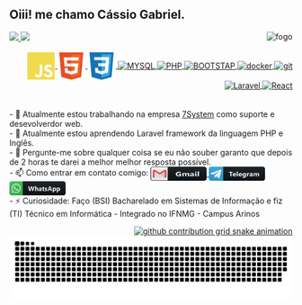## Oiii! me chamo Cássio Gabriel.
 <div>
  <a align="right" href="https://github.com/Ninguem2k">
  <img  height="180em" src="https://github-readme-stats.vercel.app/api?username=Ninguem2k&show_icons=true&theme=dracula&include_all_commits=true&count_private=true"/>
  <img height="180em" src="https://github-readme-stats.vercel.app/api/top-langs/?username=Ninguem2k&layout=compact&langs_count=7&theme=dracula"/>
  <img align="right"  alt="fogo" src="https://i.kym-cdn.com/photos/images/newsfeed/000/228/791/632.gif">
</div>
 
<div style="display: inline_block"><br>
  <img align="center" alt="Js" height="50" width="50" src="https://raw.githubusercontent.com/devicons/devicon/master/icons/javascript/javascript-plain.svg">
  <img align="center" alt="HTML" height="50" width="50" src="https://raw.githubusercontent.com/devicons/devicon/master/icons/html5/html5-original.svg">
  <img align="center" alt="CSS" height="50" width="50" src="https://raw.githubusercontent.com/devicons/devicon/master/icons/css3/css3-original.svg">
  <img align="center" alt="MYSQL" height="30" width="50"  src="https://cdn.jsdelivr.net/gh/devicons/devicon/icons/mysql/mysql-original.svg" />
  <img align="center" alt="PHP" height="50" width="50" src="https://cdn.jsdelivr.net/gh/devicons/devicon/icons/php/php-original.svg" />
  <img align="center" alt="BOOTSTAP" height="50" width="50" src="https://cdn.jsdelivr.net/gh/devicons/devicon/icons/bootstrap/bootstrap-original.svg" />
  <img align="center" alt="docker" height="50" width="50" src="https://icongr.am/devicon/docker-original.svg?size=128&color=currentColor">
  <img align="center" alt="git" height="50" width="50" src="https://icongr.am/devicon/git-original.svg?size=128&color=currentColor">
  <img align="center" alt="Laravel" height="50" width="50" src="https://icongr.am/devicon/laravel-plain.svg?size=105&color=e8e8e8">
  <img align="center" alt="React" height="50" width="50" src="https://icongr.am/devicon/react-original.svg?size=105&color=e8e8e8">
</div>
 
   </a>
   </br></br>   
   
<div>
- 🔭 Atualmente estou trabalhando na empresa <a href="https://7system.inf.br/">7System</a> como suporte e desevolverdor web.</br>
- 🌱 Atualmente estou aprendendo Laravel framework da linguagem PHP e Inglês.</br>
- 💬 Pergunte-me sobre qualquer coisa se eu não souber garanto que depois de 2 horas te darei a melhor melhor resposta possível.</br>
- 📫 Como entrar em contato comigo:
<a href="mailto:cassioriachinho@gmail.com">
    <img align="center" height="25" width="100" src="https://github.com/Ninguem2k/Ninguem2k/blob/main/files/gmail_button_icon_151848.png" alt="email">
</a>

<a href="mailto:cassioriachinho@gmail.com">
    <img align="center" height="25" width="100"  src="https://github.com/Ninguem2k/Ninguem2k/blob/main/files/telegram_button_icon_151837.png" alt="Telegram">
</a>

<a href="https://wa.me/55038999256330">
    <img  align="center" height="25" width="100"  src="https://github.com/Ninguem2k/Ninguem2k/blob/main/files/whatsapp_button_icon_151832.png" alt="Whatssapp">
</a>

</br>
- ⚡ Curiosidade: Faço (BSI) Bacharelado em Sistemas de Informação e fiz (TI) Técnico em Informática - Integrado no IFNMG - Campus Arinos</br>
</div>
 
   <a align="right" href="https://github.com/Ninguem2k">
<div> 

 ![github contribution grid snake animation](https://raw.githubusercontent.com/Ninguem2k/Ninguem/output/github-contribution-grid-snake-dark.svg#gh-dark-mode-only)
 ![github contribution grid snake animation](https://raw.githubusercontent.com/platane/platane/output/github-contribution-grid-snake-dark.svg#gh-dark-mode-only)
 
</div>
   </a>
